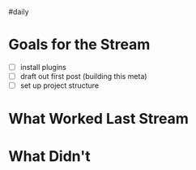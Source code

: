 #daily

# Goals for the Stream

- [ ] install plugins
- [ ] draft out first post (building this meta)
- [ ] set up project structure

# What Worked Last Stream

# What Didn't

